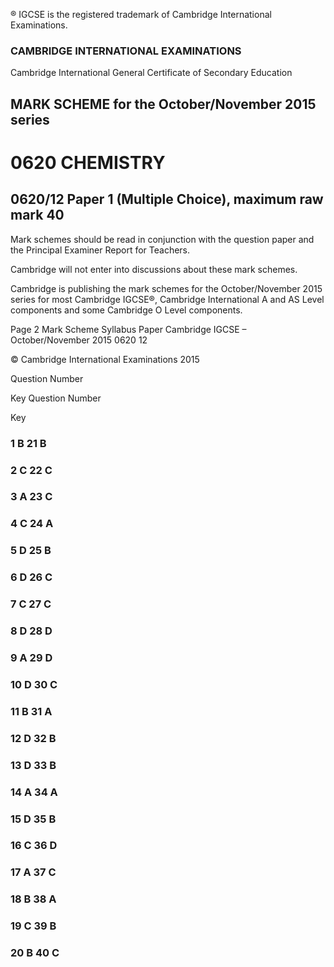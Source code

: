 ® IGCSE is the registered trademark of Cambridge International Examinations. 

### CAMBRIDGE INTERNATIONAL EXAMINATIONS 

Cambridge International General Certificate of Secondary Education 

## MARK SCHEME for the October/November 2015 series 

# 0620 CHEMISTRY 

## 0620/12 Paper 1 (Multiple Choice), maximum raw mark 40 

Mark schemes should be read in conjunction with the question paper and the Principal Examiner Report for Teachers. 

Cambridge will not enter into discussions about these mark schemes. 

Cambridge is publishing the mark schemes for the October/November 2015 series for most Cambridge IGCSE®, Cambridge International A and AS Level components and some Cambridge O Level components. 


Page 2 Mark Scheme Syllabus Paper Cambridge IGCSE – October/November 2015 0620 12 

 © Cambridge International Examinations 2015 

 Question Number 

 Key Question Number 

 Key 

### 1 B 21 B 

### 2 C 22 C 

### 3 A 23 C 

### 4 C 24 A 

### 5 D 25 B 

### 6 D 26 C 

### 7 C 27 C 

### 8 D 28 D 

### 9 A 29 D 

### 10 D 30 C 

### 11 B 31 A 

### 12 D 32 B 

### 13 D 33 B 

### 14 A 34 A 

### 15 D 35 B 

### 16 C 36 D 

### 17 A 37 C 

### 18 B 38 A 

### 19 C 39 B 

### 20 B 40 C 


